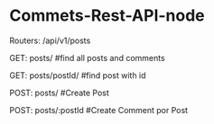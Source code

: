 # Commets-Rest-API-node

Routers: /api/v1/posts

GET: posts/ #find all posts and comments

GET: posts/postId/ #find post with id

POST: posts/ #Create Post

POST: posts/:postId #Create Comment por Post
